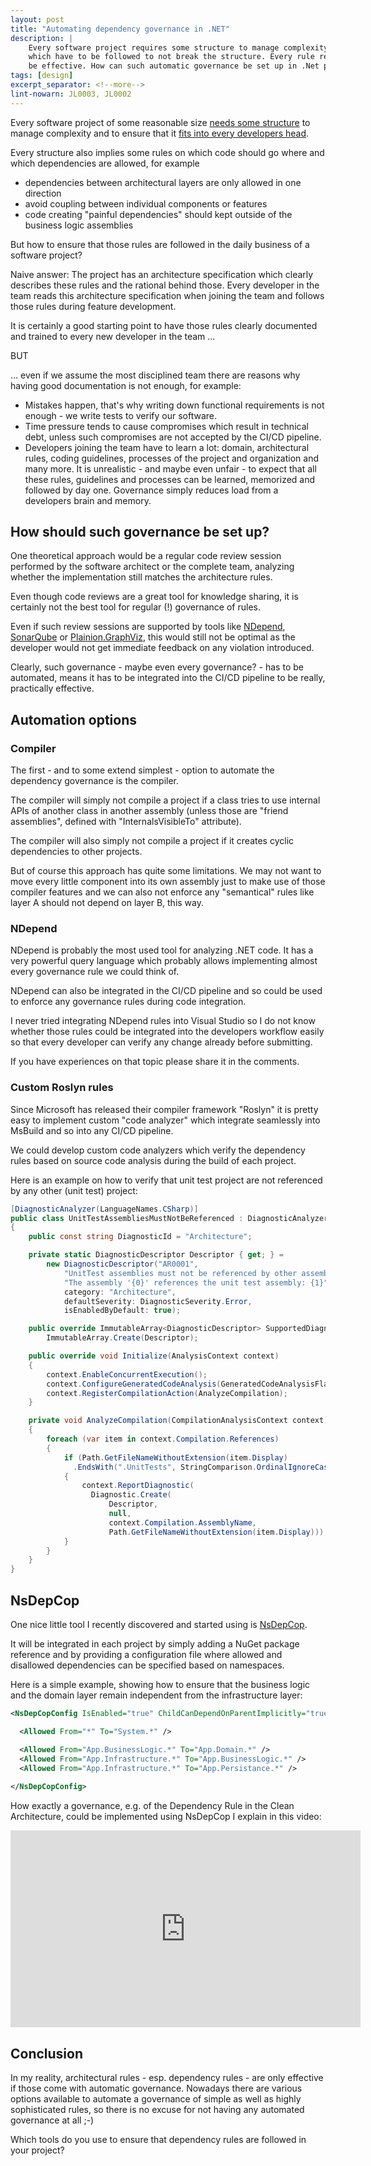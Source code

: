 ```yaml
---
layout: post
title: "Automating dependency governance in .NET"
description: |
    Every software project requires some structure to manage complexity. Every structure implies rules 
    which have to be followed to not break the structure. Every rule requires automatic governance to 
    be effective. How can such automatic governance be set up in .Net projects?
tags: [design]
excerpt_separator: <!--more-->
lint-nowarn: JL0003, JL0002
---
```


Every software project of some reasonable size [needs some structure](https://youtu.be/1IE8RC-IOSE)
to manage complexity and to ensure that it [fits into every developers head](/Code-that-fits-in-your-head/).

Every structure also implies some rules on which code should go where and which dependencies are allowed,
for example

- dependencies between architectural layers are only allowed in one direction
- avoid coupling between individual components or features
- code creating "painful dependencies" should kept outside of the business logic assemblies

But how to ensure that those rules are followed in the daily business of a software project?

<!--more-->

Naive answer: The project has an architecture specification which clearly describes these rules and
the rational behind those. Every developer in the team reads this architecture specification when 
joining the team and follows those rules during feature development.

It is certainly a good starting point to have those rules clearly documented and trained to every
new developer in the team ...

BUT

... even if we assume the most disciplined team there are reasons why having good documentation
is not enough, for example:

- Mistakes happen, that's why writing down functional requirements is not enough - we write tests to 
  verify our software.
- Time pressure tends to cause compromises which result in technical debt, unless such compromises are 
  not accepted by the CI/CD pipeline.
- Developers joining the team have to learn a lot: domain, architectural rules, coding guidelines,
  processes of the project and organization and many more. 
  It is unrealistic - and maybe even unfair - to expect that all these rules, guidelines and processes 
  can be learned, memorized and followed by day one.
  Governance simply reduces load from a developers brain and memory.

## How should such governance be set up?

One theoretical approach would be a regular code review session performed by the
software architect or the complete team, analyzing whether the implementation still matches
the architecture rules.

Even though code reviews are a great tool for knowledge sharing, it is certainly not the 
best tool for regular (!) governance of rules.

Even if such review sessions are supported by tools like [NDepend](https://www.ndepend.com/), 
[SonarQube](https://www.sonarqube.org/) or [Plainion.GraphViz](http://www.plainionist.net/Plainion.GraphViz/),
this would still not be optimal as the developer would not get immediate feedback on any violation
introduced.

Clearly, such governance - maybe even every governance? - has to be automated, means it has 
to be integrated into the CI/CD pipeline to be really, practically effective.

## Automation options

### Compiler 

The first - and to some extend simplest - option to automate the dependency governance is the compiler.

The compiler will simply not compile a project if a class tries to use internal APIs of another 
class in another assembly (unless those are "friend assemblies", defined with "InternalsVisibleTo" attribute).

The compiler will also simply not compile a project if it creates cyclic dependencies to other projects.

But of course this approach has quite some limitations. We may not want to move every little component into
its own assembly just to make use of those compiler features and we can also not enforce any "semantical" rules
like layer A should not depend on layer B, this way.

### NDepend 

NDepend is probably the most used tool for analyzing .NET code. It has a very powerful query language which
probably allows implementing almost every governance rule we could think of.

NDepend can also be integrated in the CI/CD pipeline and so could be used to enforce any governance rules
during code integration.

I never tried integrating NDepend rules into Visual Studio so I do not know whether those rules could be 
integrated into the developers workflow easily so that every developer can verify any change already before
submitting. 

If you have experiences on that topic please share it in the comments.

### Custom Roslyn rules

Since Microsoft has released their compiler framework "Roslyn" it is pretty easy to implement custom
"code analyzer" which integrate seamlessly into MsBuild and so into any CI/CD pipeline.

We could develop custom code analyzers which verify the dependency rules based on source code analysis 
during the build of each project.

Here is an example on how to verify that unit test project are not referenced by any other (unit test) project:

``` csharp
[DiagnosticAnalyzer(LanguageNames.CSharp)]
public class UnitTestAssembliesMustNotBeReferenced : DiagnosticAnalyzer
{
    public const string DiagnosticId = "Architecture";

    private static DiagnosticDescriptor Descriptor { get; } =
        new DiagnosticDescriptor("AR0001", 
            "UnitTest assemblies must not be referenced by other assemblies",
            "The assembly '{0}' references the unit test assembly: {1}",
            category: "Architecture",
            defaultSeverity: DiagnosticSeverity.Error,
            isEnabledByDefault: true);

    public override ImmutableArray<DiagnosticDescriptor> SupportedDiagnostics =>
        ImmutableArray.Create(Descriptor);

    public override void Initialize(AnalysisContext context)
    {
        context.EnableConcurrentExecution();
        context.ConfigureGeneratedCodeAnalysis(GeneratedCodeAnalysisFlags.None);
        context.RegisterCompilationAction(AnalyzeCompilation);
    }

    private void AnalyzeCompilation(CompilationAnalysisContext context)
    {
        foreach (var item in context.Compilation.References)
        {
            if (Path.GetFileNameWithoutExtension(item.Display)
              .EndsWith(".UnitTests", StringComparison.OrdinalIgnoreCase))
            {
                context.ReportDiagnostic(
                  Diagnostic.Create(
                      Descriptor,
                      null,
                      context.Compilation.AssemblyName,
                      Path.GetFileNameWithoutExtension(item.Display)));
            }
        }
    }
}
```

## NsDepCop

One nice little tool I recently discovered and started using is [NsDepCop](https://github.com/realvizu/NsDepCop/).

It will be integrated in each project by simply adding a NuGet package reference and by providing a 
configuration file where allowed and disallowed dependencies can be specified based on namespaces. 

Here is a simple example, showing how to ensure that the business logic and the domain layer
remain independent from the infrastructure layer:

```xml
<NsDepCopConfig IsEnabled="true" ChildCanDependOnParentImplicitly="true">

  <Allowed From="*" To="System.*" />

  <Allowed From="App.BusinessLogic.*" To="App.Domain.*" />
  <Allowed From="App.Infrastructure.*" To="App.BusinessLogic.*" />
  <Allowed From="App.Infrastructure.*" To="App.Persistance.*" />
  
</NsDepCopConfig>
```

How exactly a governance, e.g. of the Dependency Rule in the Clean Architecture,
could be implemented using NsDepCop I explain in this video:

<iframe width="560" height="315" src="https://www.youtube.com/embed/rkU7Hx20Dc0" 
  title="YouTube video player" frameborder="0" 
  allow="accelerometer; autoplay; clipboard-write; encrypted-media; gyroscope; picture-in-picture" allowfullscreen>
</iframe>

## Conclusion

In my reality, architectural rules - esp. dependency rules - are only effective if those come
with automatic governance. Nowadays there are various options available to automate a governance
of simple as well as highly sophisticated rules, so there is no excuse for not having any
automated governance at all ;-)

Which tools do you use to ensure that dependency rules are followed in your project?

